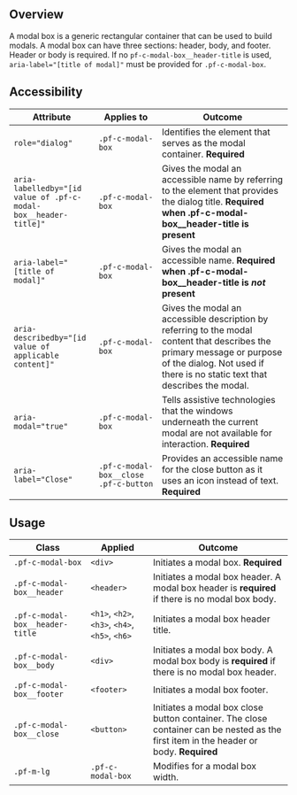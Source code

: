 ## Overview

A modal box is a generic rectangular container that can be used to build modals. A modal box can have three sections: header, body, and footer. Header or body is required. If no `pf-c-modal-box__header-title` is used, `aria-label="[title of modal]"` must be provided for `.pf-c-modal-box`.

## Accessibility

| Attribute | Applies to | Outcome |
| -- | -- | -- |
| `role="dialog"` | `.pf-c-modal-box` | Identifies the element that serves as the modal container. **Required**|
| `aria-labelledby="[id value of .pf-c-modal-box__header-title]"` | `.pf-c-modal-box` | Gives the modal an accessible name by referring to the element that provides the dialog title. **Required when .pf-c-modal-box__header-title is present** |
| `aria-label="[title of modal]"` | `.pf-c-modal-box` | Gives the modal an accessible name. **Required when .pf-c-modal-box__header-title is _not_ present** |
| `aria-describedby="[id value of applicable content]"` | `.pf-c-modal-box` | Gives the modal an accessible description by referring to the modal content that describes the primary message or purpose of the dialog. Not used if there is no static text that describes the modal. |
| `aria-modal="true"` | `.pf-c-modal-box` | Tells assistive technologies that the windows underneath the current modal are not available for interaction. **Required**|
| `aria-label="Close"` | `.pf-c-modal-box__close .pf-c-button` | Provides an accessible name for the close button as it uses an icon instead of text. **Required**|

## Usage

| Class                | Applied     | Outcome                                                                                                                                                                              |
| -------------------- | ----------- | ------------------------------------------------------------------------------------------------------------------------------------------------------------------------------------ |
| `.pf-c-modal-box` |               `<div>` |           Initiates a modal box. **Required** |
| `.pf-c-modal-box__header` |       `<header>` |           Initiates a modal box header. A modal box header is **required** if there is no modal box body. |
| `.pf-c-modal-box__header-title` | `<h1>`, `<h2>`, `<h3>`, `<h4>`, `<h5>`, `<h6>` |           Initiates a modal box header title. |
| `.pf-c-modal-box__body` |         `<div>` |           Initiates a modal box body. A modal box body is **required** if there is no modal box header. |
| `.pf-c-modal-box__footer` |       `<footer>` |           Initiates a modal box footer. |
| `.pf-c-modal-box__close` |        `<button>` |        Initiates a modal box close button container. The close container can be nested as the first item in the header or body. **Required** |
| `.pf-m-lg` |                      `.pf-c-modal-box` | Modifies for a modal box width. |
